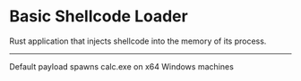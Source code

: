 # Basic Shellcode Loader

Rust application that injects shellcode into the memory of its process.

---
Default payload spawns calc.exe on x64 Windows machines
